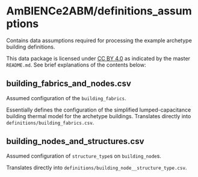 # AmBIENCe2ABM/definitions_assumptions

Contains data assumptions required for processing the example archetype building definitions.

This data package is licensed under [CC BY 4.0](https://creativecommons.org/licenses/by/4.0/)
as indicated by the master `README.md`.
See brief explanations of the contents below:


## building_fabrics_and_nodes.csv

Assumed configuration of the `building_fabrics`.

Essentially defines the configuration of the simplified lumped-capacitance
building thermal model for the archetype buildings.
Translates directly into `definitions/building_fabrics.csv`.


## building_nodes_and_structures.csv

Assumed configuration of `structure_type`s on `building_node`s.

Translates directly into `definitions/building_node__structure_type.csv`.
